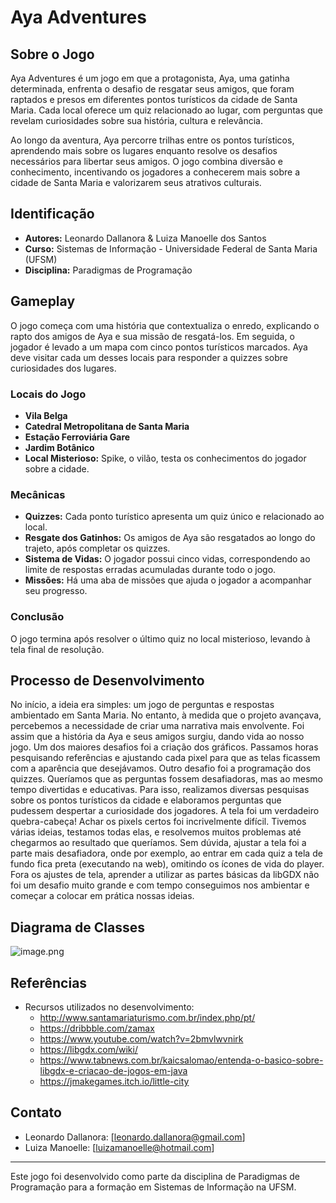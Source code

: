 # Aya Adventures

## Sobre o Jogo

Aya Adventures é um jogo em que a protagonista, Aya, uma gatinha determinada, enfrenta o desafio de resgatar seus amigos, que foram raptados e presos em diferentes pontos turísticos da cidade de Santa Maria. Cada local oferece um quiz relacionado ao lugar, com perguntas que revelam curiosidades sobre sua história, cultura e relevância.

Ao longo da aventura, Aya percorre trilhas entre os pontos turísticos, aprendendo mais sobre os lugares enquanto resolve os desafios necessários para libertar seus amigos. O jogo combina diversão e conhecimento, incentivando os jogadores a conhecerem mais sobre a cidade de Santa Maria e valorizarem seus atrativos culturais.

## Identificação

- **Autores:** Leonardo Dallanora & Luiza Manoelle dos Santos
- **Curso:** Sistemas de Informação - Universidade Federal de Santa Maria (UFSM)
- **Disciplina:** Paradigmas de Programação

## Gameplay

O jogo começa com uma história que contextualiza o enredo, explicando o rapto dos amigos de Aya e sua missão de resgatá-los. Em seguida, o jogador é levado a um mapa com cinco pontos turísticos marcados. Aya deve visitar cada um desses locais para responder a quizzes sobre curiosidades dos lugares.

### Locais do Jogo

- **Vila Belga**
- **Catedral Metropolitana de Santa Maria**
- **Estação Ferroviária Gare**
- **Jardim Botânico**
- **Local Misterioso:** Spike, o vilão, testa os conhecimentos do jogador sobre a cidade.

### Mecânicas

- **Quizzes:** Cada ponto turístico apresenta um quiz único e relacionado ao local.
- **Resgate dos Gatinhos:** Os amigos de Aya são resgatados ao longo do trajeto, após completar os quizzes.
- **Sistema de Vidas:** O jogador possui cinco vidas, correspondendo ao limite de respostas erradas acumuladas durante todo o jogo.
- **Missões:** Há uma aba de missões que ajuda o jogador a acompanhar seu progresso.

### Conclusão

O jogo termina após resolver o último quiz no local misterioso, levando à tela final de resolução.

## Processo de Desenvolvimento

No início, a ideia era simples: um jogo de perguntas e respostas ambientado em Santa Maria. No entanto, à medida que o projeto avançava, percebemos a necessidade de criar uma narrativa mais envolvente. Foi assim que a história da Aya e seus amigos surgiu, dando vida ao nosso jogo. Um dos maiores desafios foi a criação dos gráficos. Passamos horas pesquisando referências e ajustando cada pixel para que as telas ficassem com a aparência que desejávamos. Outro desafio foi a programação dos quizzes. Queríamos que as perguntas fossem desafiadoras, mas ao mesmo tempo divertidas e educativas. Para isso, realizamos diversas pesquisas sobre os pontos turísticos da cidade e elaboramos perguntas que pudessem despertar a curiosidade dos jogadores. A tela foi um verdadeiro quebra-cabeça! Achar os pixels certos foi incrivelmente difícil. Tivemos várias ideias, testamos todas elas, e resolvemos muitos problemas até chegarmos ao resultado que queríamos. Sem dúvida, ajustar a tela foi a parte mais desafiadora, onde por exemplo, ao entrar em cada quiz a tela de fundo fica preta (executando na web), omitindo os ícones de vida do player. Fora os ajustes de tela, aprender a utilizar as partes básicas da libGDX não foi um desafio muito grande e com tempo conseguimos nos ambientar e começar a colocar em prática nossas ideias.

## Diagrama de Classes

![image.png]((https://github.com/elc117/game-2024b-ayaadventures/blob/main/f5276b58-81bb-4fc0-b7ee-675c1a172fff.jpg?raw=true))

## Referências

- Recursos utilizados no desenvolvimento:
    - http://www.santamariaturismo.com.br/index.php/pt/
    - https://dribbble.com/zamax
    - https://www.youtube.com/watch?v=2bmvlwvnirk
    - https://libgdx.com/wiki/
    - https://www.tabnews.com.br/kaicsalomao/entenda-o-basico-sobre-libgdx-e-criacao-de-jogos-em-java
    - https://jmakegames.itch.io/little-city

## Contato

- Leonardo Dallanora: [leonardo.dallanora@gmail.com]
- Luiza Manoelle: [luizamanoelle@hotmail.com]

---

Este jogo foi desenvolvido como parte da disciplina de Paradigmas de Programação para a formação em Sistemas de Informação na UFSM.
